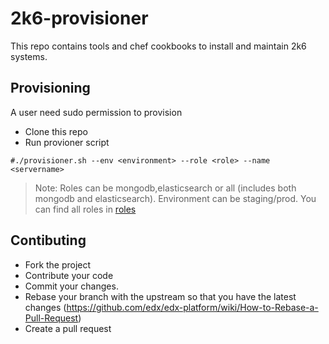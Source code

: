 # 2k6-provisioner
This repo contains tools and chef cookbooks to install and maintain 2k6 systems.

## Provisioning
A user need sudo permission to provision

* Clone this repo
* Run provioner script

`#./provisioner.sh --env <environment> --role <role> --name <servername>`

> Note: Roles can be mongodb,elasticsearch or all (includes both mongodb and elasticsearch). Environment can be staging/prod.
You can find all roles in [roles](https://github.com/nilroy/2k6-provisioner/tree/master/roles)


## Contibuting

* Fork the project
* Contribute your code
* Commit your changes.
* Rebase your branch with the upstream so that you have the latest changes (https://github.com/edx/edx-platform/wiki/How-to-Rebase-a-Pull-Request)
* Create a pull request